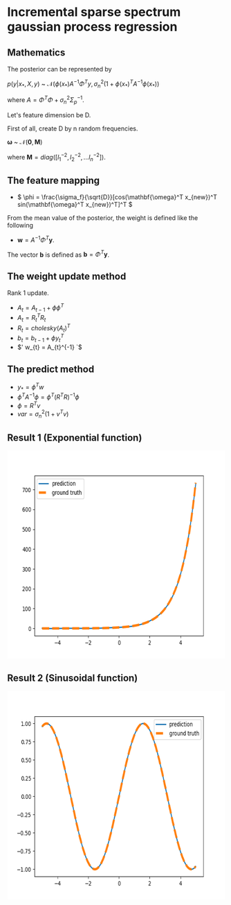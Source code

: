 # Incremental sparse spectrum gaussian process regression

## Mathematics

The posterior can be represented by 

$`p(y|x_\ast, X, y)`$ ~ $`\mathcal{N}(\phi(x_\ast)A^{-1}\Phi^{T}y, \sigma_n^{2}(1+\phi(x_\ast)^TA^{-1}\phi(x_\ast))`$

where $` A = \Phi^{T}\Phi + \sigma_n^{2} \Sigma_p^{-1}`$.

Let's feature dimension be D.

First of all, create D by n random frequencies.

$` \mathbf{\omega}`$ ~ $`\mathcal{N}( \mathbf{0}, \mathbf{M} ) `$

where $`\mathbf{M} = diag([l_1^{-2},l_2^{-2},...l_n^{-2}])`$.

## The feature mapping

- $` \phi = \frac{\sigma_f}{\sqrt{D}}[cos(\mathbf{\omega}^T x_{new})^T sin(\mathbf{\omega}^T x_{new})^T]^T `$

From the mean value of the posterior, the weight is defined like the following

- $` \mathbf{w} = A^{-1}\Phi^{T}\mathbf{y} `$.

The vector $`\mathbf{b}`$ is defined as $`\mathbf{b} = \Phi^T\mathbf{y}`$.

## The weight update method

Rank 1 update.

- $` A_{t} = A_{t-1} + \phi \phi^{T} `$
- $` A_{t} = R_{t}^T R_{t} `$
- $` R_{t} = cholesky(A_{t})^{T}`$
- $` b_{t} = b_{t-1} + \phi y_{t}^T `$
- $' w_{t} = A_{t}^{-1} `$


## The predict method

- $` y_{\ast} = \phi^T w `$
- $` \phi^T A^{-1} \phi = \phi^T(R^{T}R)^{-1}\phi `$
- $` \phi = R^{T}v `$
- $` var = \sigma_{n}^2(1+v^{T}v) `$

## Result 1 (Exponential function)

<img src="iss_gpr_example_exp.png" width="640" height="480">

## Result 2 (Sinusoidal function)

<img src="iss_gpr_example_sin.png" width="640" height="480">

